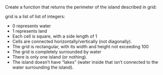 Create a function that returns the perimeter of the island described in grid:

grid is a list of list of integers:
* 0 represents water
* 1 represents land
* Each cell is square, with a side length of 1
* Cells are connected horizontally/vertically (not diagonally).
* The grid is rectangular, with its width and height not exceeding 100
* The grid is completely surrounded by water
* There is only one island (or nothing).
* The island doesn’t have “lakes” (water inside that isn’t connected to the water surrounding the island).